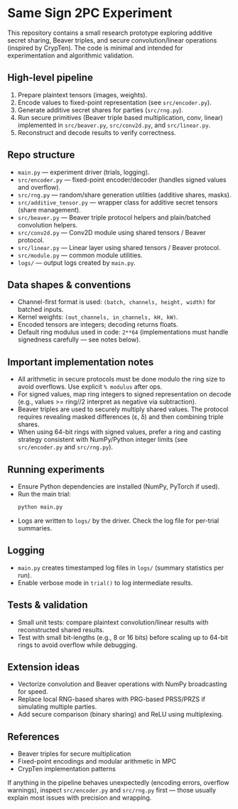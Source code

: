 # Same Sign 2PC Experiment

This repository contains a small research prototype exploring additive secret sharing, Beaver triples, and secure convolution/linear operations (inspired by CrypTen). The code is minimal and intended for experimentation and algorithmic validation.

## High-level pipeline
1. Prepare plaintext tensors (images, weights).
2. Encode values to fixed-point representation (see `src/encoder.py`).
3. Generate additive secret shares for parties (`src/rng.py`).
4. Run secure primitives (Beaver triple based multiplication, conv, linear) implemented in `src/beaver.py`, `src/conv2d.py`, and `src/linear.py`.
5. Reconstruct and decode results to verify correctness.

## Repo structure
- `main.py` — experiment driver (trials, logging).
- `src/encoder.py` — fixed-point encoder/decoder (handles signed values and overflow).
- `src/rng.py` — random/share generation utilities (additive shares, masks).
- `src/additive_tensor.py` — wrapper class for additive secret tensors (share management).
- `src/beaver.py` — Beaver triple protocol helpers and plain/batched convolution helpers.
- `src/conv2d.py` — Conv2D module using shared tensors / Beaver protocol.
- `src/linear.py` — Linear layer using shared tensors / Beaver protocol.
- `src/module.py` — common module utilities.
- `logs/` — output logs created by `main.py`.

## Data shapes & conventions
- Channel-first format is used: `(batch, channels, height, width)` for batched inputs.
- Kernel weights: `(out_channels, in_channels, kH, kW)`.
- Encoded tensors are integers; decoding returns floats.
- Default ring modulus used in code: `2**64` (implementations must handle signedness carefully — see notes below).

## Important implementation notes
- All arithmetic in secure protocols must be done modulo the ring size to avoid overflows. Use explicit `% modulus` after ops.
- For signed values, map ring integers to signed representation on decode (e.g., values >= ring//2 interpret as negative via subtraction).
- Beaver triples are used to securely multiply shared values. The protocol requires revealing masked differences (ε, δ) and then combining triple shares.
- When using 64-bit rings with signed values, prefer a ring and casting strategy consistent with NumPy/Python integer limits (see `src/encoder.py` and `src/rng.py`).

## Running experiments
- Ensure Python dependencies are installed (NumPy, PyTorch if used).
- Run the main trial:
  ```bash
  python main.py
  ```
- Logs are written to `logs/` by the driver. Check the log file for per-trial summaries.

## Logging
- `main.py` creates timestamped log files in `logs/` (summary statistics per run).
- Enable verbose mode in `trial()` to log intermediate results.

## Tests & validation
- Small unit tests: compare plaintext convolution/linear results with reconstructed shared results.
- Test with small bit-lengths (e.g., 8 or 16 bits) before scaling up to 64-bit rings to avoid overflow while debugging.

## Extension ideas
- Vectorize convolution and Beaver operations with NumPy broadcasting for speed.
- Replace local RNG-based shares with PRG-based PRSS/PRZS if simulating multiple parties.
- Add secure comparison (binary sharing) and ReLU using multiplexing.

## References
- Beaver triples for secure multiplication
- Fixed-point encodings and modular arithmetic in MPC
- CrypTen implementation patterns

If anything in the pipeline behaves unexpectedly (encoding errors, overflow warnings), inspect `src/encoder.py` and `src/rng.py` first — those usually explain most issues with precision and wrapping.
